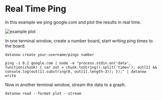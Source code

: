 # Real Time Ping

In this example we ping google.com and plot the results in real time.

![example plot](http://i.gyazo.com/384744035b4b9d6855a44ca4e01fbfdf.gif)

In one terminal window, create a number board, start writing ping times to the board.

```
datanow create your-username/pings number

ping -i 0.2 google.com | node -e "process.stdin.on('data', function(chunk) { var out = chunk.toString().split('time='); out[1] && console.log(out[1].substring(0, out[1].length-3)); });" | datanow write

```

Now in another terminal window, stream the data to a graph.
```
datanow read --format plot --stream
```
